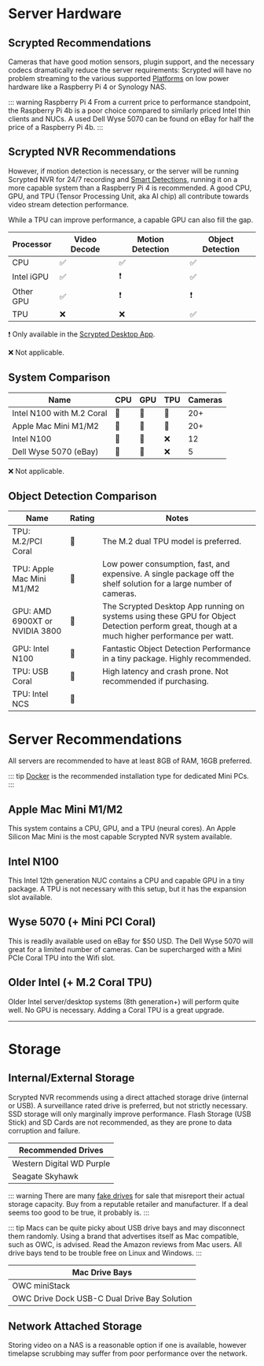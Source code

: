 # Server Hardware

## Scrypted Recommendations

Cameras that have good motion sensors, plugin support, and the necessary codecs dramatically reduce the server requirements: Scrypted will have no problem streaming to the various supported [Platforms](/platforms) on low power hardware like a Raspberry Pi 4 or Synology NAS.

::: warning Raspberry Pi 4
From a current price to performance standpoint, the Raspberry Pi 4b is a poor choice compared to similarly priced Intel thin clients and NUCs. A used Dell Wyse 5070 can be found on eBay for half the price of a Raspberry Pi 4b.
:::

## Scrypted NVR Recommendations

However, if motion detection is necessary, or the server will be running Scrypted NVR for 24/7 recording and [Smart Detections](/scrypted-nvr/features#smart-detections), running it on a more capable system than a Raspberry Pi 4 is recommended. A good CPU, GPU, and TPU (Tensor Processing Unit, aka AI chip) all contribute towards video stream detection performance.

While a TPU can improve performance, a capable GPU can also fill the gap.

|Processor|Video Decode|Motion Detection|Object Detection|
|-|-|-|-|
|CPU|✅|✅|✅|
|Intel iGPU|✅|❗|✅|
|Other GPU|✅|❗|❗|
|TPU|❌|❌|✅|

❗ Only available in the [Scrypted Desktop App](/desktop-application.md).

❌ Not applicable.

## System Comparison

|Name|CPU|GPU|TPU|Cameras|
|-|-|-|-|-|
|Intel N100 with M.2 Coral|🥈|🥈|🥇|20+|
|Apple Mac Mini M1/M2|🥇|🥇|🥈|20+|
|Intel N100|🥈|🥈|❌|12|
|Dell Wyse 5070 (eBay)|🥉|🥉|❌|5|

❌ Not applicable.

## Object Detection Comparison

|Name|Rating|Notes|
|-|-|-|
|TPU: M.2/PCI Coral|🥇|The M.2 dual TPU model is preferred.|
|TPU: Apple Mac Mini M1/M2|🥇|Low power consumption, fast, and expensive. A single package off the shelf solution for a large number of cameras.|
|GPU: AMD 6900XT or NVIDIA 3800|🥈|The Scrypted Desktop App running on systems using these GPU for Object Detection perform great, though at a much higher performance per watt.|
|GPU: Intel N100|🥈|Fantastic Object Detection Performance in a tiny package. Highly recommended.|
|TPU: USB Coral|🥉|High latency and crash prone. Not recommended if purchasing.|
|TPU: Intel NCS|🥉||

# Server Recommendations

All servers are recommended to have at least 8GB of RAM, 16GB preferred.

::: tip
[Docker](/installation.md#docker) is the recommended installation type for dedicated Mini PCs.
:::

## Apple Mac Mini M1/M2

This system contains a CPU, GPU, and a TPU (neural cores). An Apple Silicon Mac Mini is the most capable Scrypted NVR system available.

## Intel N100

This Intel 12th generation NUC contains a CPU and capable GPU in a tiny package. A TPU is not necessary with this setup, but it has the expansion slot available.

## Wyse 5070 (+ Mini PCI Coral)

This is readily available used on eBay for $50 USD. The Dell Wyse 5070 will great for a limited number of cameras. Can be supercharged with a Mini PCIe Coral TPU into the Wifi slot.

## Older Intel (+ M.2 Coral TPU)

Older Intel server/desktop systems (8th generation+) will perform quite well. No GPU is necessary. Adding a Coral TPU is a great upgrade.

---

# Storage

## Internal/External Storage

Scrypted NVR recommends using a direct attached storage drive (internal or USB). A surveillance rated drive is preferred, but not strictly necessary. SSD storage will only marginally improve performance. Flash Storage (USB Stick) and SD Cards are not recommended, as they are prone to data corruption and failure.

|Recommended Drives|
|-|
|Western Digital WD Purple|
|Seagate Skyhawk|

::: warning
There are many [fake drives](https://www.youtube.com/watch?v=QOhLlvNlI20) for sale that misreport their actual storage capacity. Buy from a reputable retailer and manufacturer. If a deal seems too good to be true, it probably is.
:::

::: tip
Macs can be quite picky about USB drive bays and may disconnect them randomly. Using a brand that advertises itself as Mac compatible, such as OWC, is advised. Read the Amazon reviews from Mac users. All drive bays tend to be trouble free on Linux and Windows.
:::

|Mac Drive Bays|
|-|
|OWC miniStack|
|OWC Drive Dock USB-C Dual Drive Bay Solution|


## Network Attached Storage

Storing video on a NAS is a reasonable option if one is available, however timelapse scrubbing may suffer from poor performance over the network.
